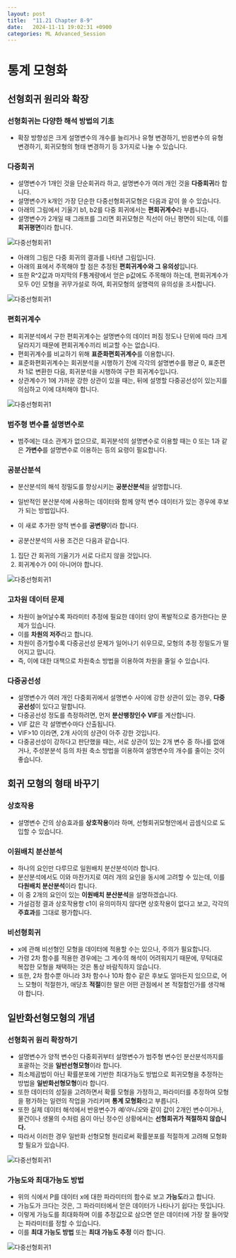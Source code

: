 ```yaml
---
layout: post
title:  "11.21 Chapter 8-9"
date:   2024-11-11 19:02:31 +0900
categories: ML Advanced_Session
---
```


# 통계 모형화

## 선형회귀 원리와 확장

### 선형회귀는 다양한 해석 방법의 기초

* 확장 방향성은 크게 설명변수의 개수를 늘리거나 유형 변경하기, 반응변수의 유형 변경하기, 회귀모형의 형태 변경하기 등 3가지로 나눌 수 있습니다.

### 다중회귀

* 설명변수가 1개인 것을 단순회귀라 하고, 설명변수가 여러 개인 것을 **다중회귀**라 합니다.
* 설명변수가 k개인 가장 단순한 다중선형회귀모형은 다음과 같이 쓸 수 있습니다.
* 아래의 그림에서 기울기 b1, b2를 다중 회귀에서는 **편회귀계수**라 부릅니다.
* 설명변수가 2개일 때 그래프를 그리면 회귀모형은 직선이 아닌 평면이 되는데, 이를 **회귀평면**이라 합니다.

![다중선형회귀1](/assets/img/sample/다중선형회귀1.png)

* 아래의 그림은 다중 회귀의 결과를 나타낸 그림입니다.
* 아래의 표에서 주목해야 할 점은 추정된 **편회귀계수와 그 유의성**입니다.
* 또한 R^2값과 마지막의 F통계량에서 얻은 p값에도 주목해야 하는데, 편회귀계수가 모두 0인 모형을 귀무가설로 하여, 회귀모형의 설명력의 유의성을 조사합니다.

![다중선형회귀1](/assets/img/sample/다중회귀2.png)

### 편회귀계수
* 회귀분석에서 구한 편회귀계수는 설명변수의 데이터 퍼짐 정도나 단위에 따라 크게 달라지기 때문에 편회귀계수끼리 비교할 수는 없습니다.
* 편회귀계수를 비교하기 위해 **표준화편회귀계수**를 이용합니다.
* 표준화편회귀계수는 회귀분석을 시행하기 전에 각각의 설명변수를 평균 0, 표준편차 1로 변환한 다음, 회귀분석을 시행하여 구한 회귀계수입니다.
* 상관계수가 1에 가까운 강한 상관이 있을 때는, 뒤에 설명할 다중공선성이 있는지를 의심하고 이에 대처해야 합니다.

![다중선형회귀1](/assets/img/sample/표준화편회귀.png)

### 범주형 변수를 설명변수로
* 범주에는 대소 관계가 없으므로, 회귀분석의 설명변수로 이용할 때는 0 또는 1과 같은 **가변수**를 설명변수로 이용하는 등의 요령이 필요합니다.

### 공분산분석
* 분산분석의 해석 정밀도를 향상시키는 **공분산분석**을 설명합니다.
* 일반적인 분산분석에 사용하는 데이터와 함께 양적 변수 데이터가 있는 경우에 후보가 되는 방법입니다.
* 이 새로 추가한 양적 변수를 **공변량**이라 합니다.

* 공분산분석의 사용 조건은 다음과 같습니다.
1. 집단 간 회귀의 기울기가 서로 다르지 않을 것입니다.
2. 회귀계수가 0이 아니어야 합니다.

![다중선형회귀1](/assets/img/sample/공분산분석.png)

### 고차원 데이터 문제
* 차원이 늘어날수록 파라미터 추정에 필요한 데이터 양이 폭발적으로 증가한다는 문제가 있습니다.
* 이를 **차원의 저주**라고 합니다.
* 차원이 증가할수록 다중공선성 문제가 일어나기 쉬우므로, 모형의 추정 정밀도가 떨어지고 맙니다.
* 즉, 이에 대한 대책으로 차원축소 방법을 이용하여 차원을 줄일 수 있습니다.

### 다중공선성
* 설명변수가 여러 개인 다중회귀에서 설명변수 사이에 강한 상관이 있는 경우, **다중공선성**이 있다고 말합니다.
* 다중공선성 정도를 측정하려면, 먼저 **분산팽창인수 VIF**를 계산합니다.
* VIF 값은 각 설명변수마다 산출됩니다.
* VIF>10 이라면, 2개 사이의 상관이 아주 강한 것입니다.
* 다중공선성이 강하다고 판단했을 때는, 서로 상관이 있는 2개 변수 중 하나를 없애거나, 주성분분석 등의 차원 축소 방법을 이용하여 설명변수의 개수를 줄이는 것이 좋습니다.

## 회귀 모형의 형태 바꾸기

### 상호작용
* 설명변수 간의 상승효과를 **상호작용**이라 하며, 선형회귀모형안에서 곱셈식으로 도입할 수 있습니다.

### 이원배치 분산분석
* 하나의 요인만 다루므로 일원배치 분산분석이라 합니다.
* 분산분석에서도 이와 마찬가지로 여러 개의 요인을 동시에 고려할 수 있는데, 이를 **다원배치 분산분석**이라 합니다.
* 이 중 2개의 요인이 있는 **이원배치 분산분석**을 설명하겠습니다.
* 가설검정 결과 상호작용항 c1이 유의미하지 않다면 상호작용이 없다고 보고, 각각의 **주효과**를 그대로 평가합니다.

### 비선형회귀
* x에 관해 비선형인 모형을 데이터에 적용할 수는 있으나, 주의가 필요합니다.
* 가령 2차 함수를 적용한 경우에는 그 계수의 해석이 어려워지기 때문에, 무턱대로 복잡한 모형을 채택하는 것은 통상 바람직하지 않습니다.
* 또한, 2차 함수뿐 아니라 3차 함수나 10차 함수 같은 후보도 얼마든지 있으므로, 어느 모형이 적절한가, 애당초 **적절**이한 말은 어떤 관점에서 본 적절함인가를 생각해야 합니다.

## 일반화선형모형의 개념
### 선형회귀 원리 확장하기
* 설명변수가 양적 변수인 다중회귀부터 설명변수가 범주형 변수인 분산분석까지를 포괄하는 것을 **일반선형모형**이라 합니다.
* 최소제곱법이 아닌 확률분포에 기반한 최대가능도 방법으로 회귀모형을 추정하는 방법을 **일반화선형모형**이라 합니다.
* 또한 데이터의 성질을 고려하면서 확률 모형을 가정하고, 파라미터를 추정하여 모형을 평가하는 일련의 작업을 가리키며 **통계 모형화**라고 부릅니다.
* 또한 실제 데이터 해석에서 반응변수가 *예/아니오*와 같이 값이 2개인 변수이거나, 물건이나 생물의 수처럼 음이 아닌 정수인 상황에서는 **선형회귀가 적절하지 않습니다.**
* 따라서 이러한 경우 일반화 선형모형 원리로써 확률분포를 적절하게 고려해 모형화할 필요가 있습니다.

![다중선형회귀1](/assets/img/sample/선형회귀부적절.png)

### 가능도와 최대가능도 방법
* 위의 식에서 P를 데이터 x에 대한 파라미터의 함수로 보고 **가능도**라고 합니다.
* 가능도가 크다는 것은, 그 파라미터에서 얻은 데이터가 나타나기 쉽다는 뜻입니다.
* 이렇게 가능도를 최대화하며 이를 추정값으로 삼으면 얻은 데이터에 가장 잘 들어맞는 파라미터를 정할 수 있습니다.
* 이를 **최대 가능도 방법** 또는 **최대 가능도 추정** 이라 합니다.

![다중선형회귀1](/assets/img/sample/최대가능도.png)